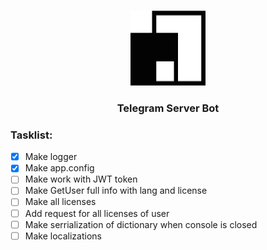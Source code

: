 <br/>
<p align="center">
  <a href="https://github.com/Blogbotana/Telegram server Bot">
    <img src="images/logo.png" alt="Logo" width="120" height="120">
  </a>

  <h3 align="center">Telegram Server Bot</h3>

</p>

### Tasklist:

- [x] Make logger
- [x] Make app.config
- [ ] Make work with JWT token
- [ ] Make GetUser full info with lang and license
- [ ] Make all licenses
- [ ] Add request for all licenses of user
- [ ] Make serrialization of dictionary when console is closed
- [ ] Make localizations
